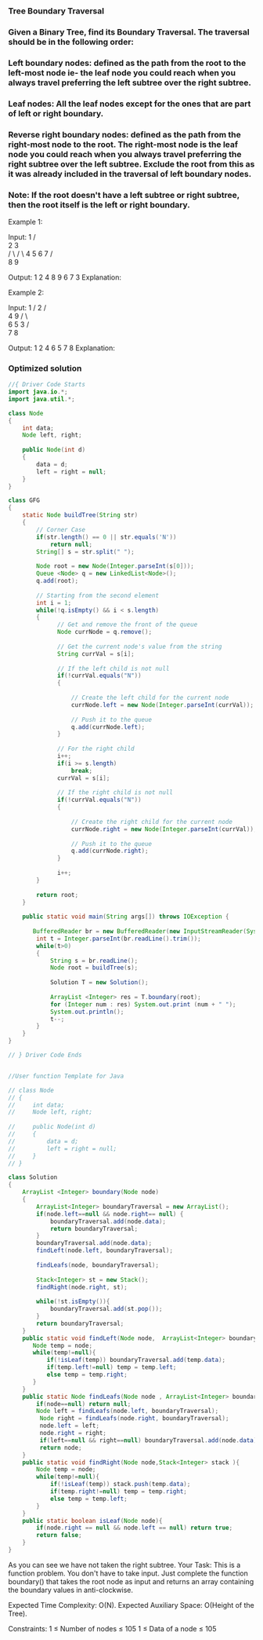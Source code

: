 ### Tree Boundary Traversal

### Given a Binary Tree, find its Boundary Traversal. The traversal should be in the following order: 

### Left boundary nodes: defined as the path from the root to the left-most node ie- the leaf node you could reach when you always travel preferring the left subtree over the right subtree. 
### Leaf nodes: All the leaf nodes except for the ones that are part of left or right boundary.
### Reverse right boundary nodes: defined as the path from the right-most node to the root. The right-most node is the leaf node you could reach when you always travel preferring the right subtree over the left subtree. Exclude the root from this as it was already included in the traversal of left boundary nodes.
### Note: If the root doesn't have a left subtree or right subtree, then the root itself is the left or right boundary. 

Example 1:

Input:
        1 
      /   \
     2     3  
    / \   / \ 
   4   5 6   7
      / \
     8   9
   
Output: 1 2 4 8 9 6 7 3
Explanation:


 

Example 2:

Input:
            1
           /
          2
        /  \
       4    9
     /  \    \
    6    5    3
             /  \
            7     8

Output: 1 2 4 6 5 7 8
Explanation:


### Optimized solution

```java
//{ Driver Code Starts
import java.io.*;
import java.util.*;

class Node  
{ 
    int data; 
    Node left, right; 
   
    public Node(int d)  
    { 
        data = d; 
        left = right = null; 
    } 
}

class GFG
{
    static Node buildTree(String str)
    {
        // Corner Case
        if(str.length() == 0 || str.equals('N'))
            return null;
        String[] s = str.split(" ");
        
        Node root = new Node(Integer.parseInt(s[0]));
        Queue <Node> q = new LinkedList<Node>();
        q.add(root);
        
        // Starting from the second element
        int i = 1;
        while(!q.isEmpty() && i < s.length)
        {
              // Get and remove the front of the queue
              Node currNode = q.remove();
        
              // Get the current node's value from the string
              String currVal = s[i];
        
              // If the left child is not null
              if(!currVal.equals("N")) 
              {
        
                  // Create the left child for the current node
                  currNode.left = new Node(Integer.parseInt(currVal));
        
                  // Push it to the queue
                  q.add(currNode.left);
              }
        
              // For the right child
              i++;
              if(i >= s.length)
                  break;
              currVal = s[i];
        
              // If the right child is not null
              if(!currVal.equals("N")) 
              {
        
                  // Create the right child for the current node
                  currNode.right = new Node(Integer.parseInt(currVal));
        
                  // Push it to the queue
                  q.add(currNode.right);
              }
              
              i++;
        }
    
        return root;
    }
    
    public static void main(String args[]) throws IOException {
    
       BufferedReader br = new BufferedReader(new InputStreamReader(System.in));
        int t = Integer.parseInt(br.readLine().trim());
        while(t>0)
        {
            String s = br.readLine();
            Node root = buildTree(s);
            
            Solution T = new Solution();
            
            ArrayList <Integer> res = T.boundary(root);
            for (Integer num : res) System.out.print (num + " ");
            System.out.println();
            t--;
        }
    }
}

// } Driver Code Ends


//User function Template for Java

// class Node  
// { 
//     int data; 
//     Node left, right; 
   
//     public Node(int d)  
//     { 
//         data = d; 
//         left = right = null; 
//     } 
// }

class Solution
{
	ArrayList <Integer> boundary(Node node)
	{
	    ArrayList<Integer> boundaryTraversal = new ArrayList();
	    if(node.left==null && node.right== null) {
	        boundaryTraversal.add(node.data);
	        return boundaryTraversal;
	    }
	    boundaryTraversal.add(node.data);
	    findLeft(node.left, boundaryTraversal);
	    
	    findLeafs(node, boundaryTraversal);
	     
	    Stack<Integer> st = new Stack();
	    findRight(node.right, st);
	    
	    while(!st.isEmpty()){
	        boundaryTraversal.add(st.pop());
	    }
	    return boundaryTraversal;
	}
	public static void findLeft(Node node,  ArrayList<Integer> boundaryTraversal){
	   Node temp = node;
	   while(temp!=null){
	       if(!isLeaf(temp)) boundaryTraversal.add(temp.data);
	       if(temp.left!=null) temp = temp.left;
	       else temp = temp.right;
	   }
	}
	public static Node findLeafs(Node node , ArrayList<Integer> boundaryTraversal){
	    if(node==null) return null;
	    Node left = findLeafs(node.left, boundaryTraversal);
	     Node right = findLeafs(node.right, boundaryTraversal);
	     node.left = left;
	     node.right = right;
	     if(left==null && right==null) boundaryTraversal.add(node.data);
	     return node;
 	}
 	public static void findRight(Node node,Stack<Integer> stack ){
 	    Node temp = node;
 	    while(temp!=null){
 	        if(!isLeaf(temp)) stack.push(temp.data);
 	        if(temp.right!=null) temp = temp.right;
 	        else temp = temp.left;
 	    }
 	}
	public static boolean isLeaf(Node node){
	    if(node.right == null && node.left == null) return true;
	    return false;
	}
}

```














As you can see we have not taken the right subtree. 
Your Task:
This is a function problem. You don't have to take input. Just complete the function boundary() that takes the root node as input and returns an array containing the boundary values in anti-clockwise.

Expected Time Complexity: O(N). 
Expected Auxiliary Space: O(Height of the Tree).

Constraints:
1 ≤ Number of nodes ≤ 105
1 ≤ Data of a node ≤ 105

